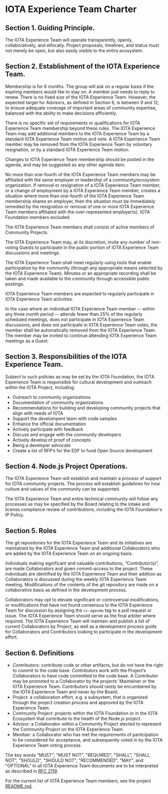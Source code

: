 # IOTA Experience Team Charter

## Section 1. Guiding Principle.

The IOTA Experience Team will operate transparently, openly, collaboratively, and ethically. Project proposals, timelines, and status must not merely be open, but also easily visible to the entire ecosystem.

## Section 2. Establishment of the IOTA Experience Team.

Membership is for 6 months. The group will ask on a regular basis if the expiring members would like to stay on. A member just needs to reply to renew. There is no fixed size of the IOTA Experience Team. However, the expected target for Advisors, as defined in Section 6, is between 9 and 12, to ensure adequate coverage of important areas of community expertise, balanced with the ability to make decisions efficiently.

There is no specific set of requirements or qualifications for IOTA Experience Team membership beyond these rules. The IOTA Experience Team may add additional members to the IOTA Experience Team by a standard IOTA Experience Team motion and vote. A IOTA Experience Team member may be removed from the IOTA Experience Team by voluntary resignation, or by a standard IOTA Experience Team motion.

Changes to IOTA Experience Team membership should be posted in the agenda, and may be suggested as any other agenda item.

No more than one-fourth of the IOTA Experience Team members may be affiliated with the same employer or leadership of a community/ecosystem organization. If removal or resignation of a IOTA Experience Team member, or a change of employment by a IOTA Experience Team member, creates a situation where more than one-fourth of the IOTA Experience Team membership shares an employer, then the situation must be immediately remedied by the resignation or removal of one or more IOTA Experience Team members affiliated with the over-represented employer(s). IOTA Foundation members excluded.

The IOTA Experience Team members shall consist of active members of Community Projects.

The IOTA Experience Team may, at its discretion, invite any number of non-voting Guests to participate in the public portion of IOTA Experience Team discussions and meetings.

The IOTA Experience Team shall meet regularly using tools that enable participation by the community (through any appropriate means selected by the IOTA Experience Team). Minutes or an appropriate recording shall be taken and made available to the community through accessible public postings.

IOTA Experience Team members are expected to regularly participate in IOTA Experience Team activities.

In the case where an individual IOTA Experience Team member -- within any three month period -- attends fewer than 25% of the regularly scheduled meetings, does not participate in IOTA Experience Team discussions, and does not participate in IOTA Experience Team votes, the member shall be automatically removed from the IOTA Experience Team. The member may be invited to continue attending IOTA Experience Team meetings as a Guest.

## Section 3. Responsibilities of the IOTA Experience Team.

Subject to such policies as may be set by the IOTA Foundation, the IOTA Experience Team is responsible for cultural development and outreach within the IOTA Project, including:

- Outreach to community organizations
- Documentation of community organizations
- Recommendations for building and developing community projects that align with needs of IOTA
- Support the develompent team with code samples
- Enhance the official documentation
- Actively participate with feedback
- Discuss and engage with the community developers
- Actively develop of proof of concepts
- Being a developer advocate
- Create a list of RFP’s for the EDF to fund Open Source development

## Section 4. Node.js Project Operations.

The IOTA Experience Team will establish and maintain a process of support for IOTA community projects. The process will establish guidelines for how culture and values of the community can be supported.

The IOTA Experience Team and entire technical community will follow any processes as may be specified by the Board relating to the intake and license compliance review of contributions, including the IOTA Foundation's IP Policy.

## Section 5. Roles

The git repositories for the IOTA Experience Team and its initiatives are maintained by the IOTA Experience Team and additional Collaborators who are added by the IOTA Experience Team on an ongoing basis.

Individuals making significant and valuable contributions, “Contributor(s)”, are made Collaborators and given commit-access to the project. These individuals are identified by the IOTA Experience Team and their addition as Collaborators is discussed during the weekly IOTA Experience Team meeting. Modifications of the contents of the git repository are made on a collaborative basis as defined in the development process.

Collaborators may opt to elevate significant or controversial modifications, or modifications that have not found consensus to the IOTA Experience Team for discussion by assigning the `cc-agenda` tag to a pull request or issue. The IOTA Experience Team should serve as the final arbiter where required. The IOTA Experience Team will maintain and publish a list of current Collaborators by Project, as well as a development process guide for Collaborators and Contributors looking to participate in the development effort.

## Section 6. Definitions

- Contributors: contribute code or other artifacts, but do not have the right to commit to the code base. Contributors work with the Project’s Collaborators to have code committed to the code base. A Contributor may be promoted to a Collaborator by the projects’ Maintainer or the IOTA Experience Team. Contributors should rarely be encumbered by the IOTA Experience Team and never by the Board.
- Project: a collaboration effort, e.g. a subsystem, that is organized through the project creation process and approved by the IOTA Experience Team.
- Community Project: projects within the IOTA Foundation or in the IOTA Ecosystem that contribute to the health of the Node.js project.
- Advisor: a Collaborator within a Community Project elected to represent the Community Project on the IOTA Experience Team.
- Member: a Collaborator who has met the requirements of participation to be considered for acceptance, and subsequently voted in by the IOTA Experience Team voting process.

The key words "MUST", "MUST NOT", "REQUIRED", "SHALL", "SHALL NOT", "SHOULD", "SHOULD NOT", "RECOMMENDED", "MAY", and "OPTIONAL" in all IOTA Experience Team documents are to be interpreted as described in [RFC 2119](https://www.ietf.org/rfc/rfc2119.txt).

For the current list of IOTA Experience Team members, see the project
[README.md](./README.md#IOTA-Experience-Team-members).
